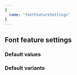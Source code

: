 ```yaml
---
{
  name: "fontFeatureSettings"
}
---
```


## Font feature settings

### Default values
<!-- defaults.values.start -->
<!-- defaults.values.end -->


### Default variants
<!-- defaults.variants.start -->
<!-- defaults.variants.end -->
